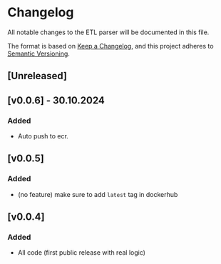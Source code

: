 # Changelog

All notable changes to the ETL parser will be documented in this file.

The format is based on [Keep a Changelog](https://keepachangelog.com/en/1.0.0/),
and this project adheres to [Semantic Versioning](https://semver.org/spec/v2.0.0.html).

## [Unreleased]

## [v0.0.6] - 30.10.2024

### Added
- Auto push to ecr.

## [v0.0.5]

### Added
- (no feature) make sure to add `latest` tag in dockerhub

## [v0.0.4]

### Added
- All code (first public release with real logic)
